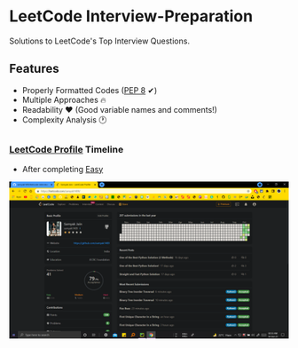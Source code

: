 # LeetCode Interview-Preparation

Solutions to LeetCode's Top Interview Questions.

## Features

- Properly Formatted Codes ([PEP 8](https://www.python.org/dev/peps/pep-0008/) ✔)
- Multiple Approaches 🔥
- Readability ❤ (Good variable names and comments!)
- Complexity Analysis 🕐

## 

### [LeetCode Profile](https://leetcode.com/samyak1409/) Timeline

- After completing [Easy](Top%20Interview%20Questions/Easy)

<img src="AfterEasy.png">
